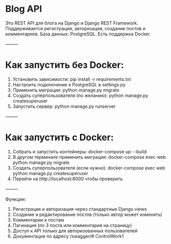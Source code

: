 #  Blog API  #

 Это REST API для блога на Django и Django REST Framework.
Поддерживается регистрация, авторизация, создание постов и комментариев.
База данных: PostgreSQL.
Есть поддержка Docker. 

⸻

#  Как запустить без Docker:  #
 1. Установить зависимости:
pip install -r requirements.txt
 2. Настроить подключение к PostgreSQL в settings.py
 3. Применить миграции:
python manage.py migrate
 4. Создать суперпользователя (по желанию):
python manage.py createsuperuser
 5. Запустить сервер:
python manage.py runserver

⸻

#  Как запустить с Docker:  #
 1. Собрать и запустить контейнеры:
docker-compose up --build
 2. В другом терминале применить миграции:
docker-compose exec web python manage.py migrate
 3. Создать суперпользователя (если нужно):
docker-compose exec web python manage.py createsuperuser
 4. Перейти на http://localhost:8000 чтобы проверить

⸻

Функции:
 1. Регистрация и авторизация через стандартные Django views
 2. Создание и редактирование постов (только автор может изменять)
 3. Комментарии к постам
 4. Пагинация (по 3 поста или комментария на страницу)
 5. Доступ к API только для авторизованных пользователей
 6. Документация по адресу /swagger/#   C o n t r o l W o r k 1  
 